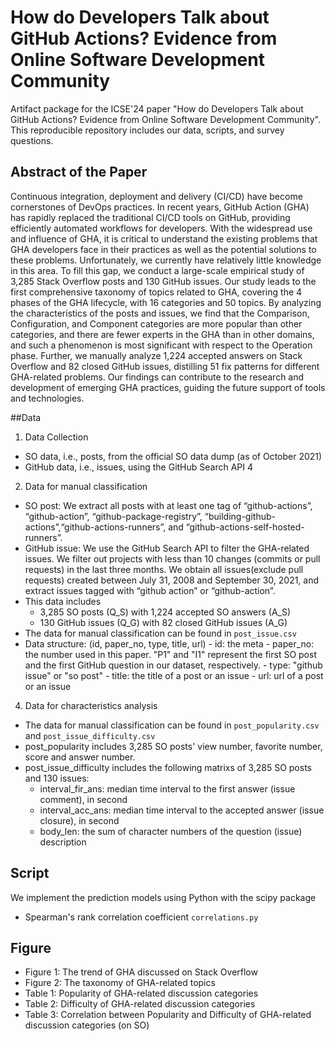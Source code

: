 # How do Developers Talk about GitHub Actions? Evidence from Online Software Development Community

Artifact package for the ICSE'24 paper "How do Developers Talk about GitHub Actions? Evidence from Online Software Development Community". This reproducible repository includes our data, scripts, and survey questions.

## Abstract of the Paper
Continuous integration, deployment and delivery (CI/CD) have become cornerstones of DevOps practices. In recent years, GitHub Action (GHA) has rapidly replaced the traditional CI/CD tools on GitHub, providing efficiently automated workflows for developers. With the widespread use and influence of GHA, it is critical to
understand the existing problems that GHA developers face in their practices as well as the potential solutions to these problems. Unfortunately, we currently have relatively little knowledge in this area. To fill this gap, we conduct a large-scale empirical study of 3,285 Stack Overflow posts and 130 GitHub issues. Our study leads to the first comprehensive taxonomy of topics related to GHA, covering the 4 phases of the GHA lifecycle, with 16 categories and 50 topics. By analyzing the characteristics of the posts and issues, we find that the Comparison, Configuration, and Component categories are more popular than other categories, and there are fewer experts in the GHA than in other domains, and such a phenomenon is most significant with respect to the Operation phase. Further, we manually analyze 1,224 accepted answers on Stack Overflow and 82 closed GitHub issues, distilling 51 fix patterns for different GHA-related problems. Our findings can contribute to the research and development of emerging GHA practices, guiding the future support of tools and technologies.

##Data
1. Data Collection
 - SO data, i.e., posts, from the official SO data dump (as of October 2021)
  - GitHub data, i.e., issues, using the GitHub Search API 4
2. Data for manual classification
  - SO post: We extract all posts with at least one tag of “github-actions”, “github-action”, “github-package-registry”, “building-github-actions”,“github-actions-runners”, and “github-actions-self-hosted-runners”.
  - GitHub issue: We use the GitHub Search API to filter the GHA-related issues. We filter out projects with less than 10 changes (commits or pull requests) in the last three months. We obtain all issues(exclude pull requests) created between July 31, 2008 and September 30, 2021, and extract issues tagged with “github action” or “github-action”. 
  - This data includes  
    - 3,285 SO posts (Q\_S) with 1,224 accepted SO answers (A\_S)
    - 130 GitHub issues (Q\_G) with 82 closed GitHub issues (A\_G)
  - The data for manual classification can be found in `post_issue.csv`
  - Data structure: (id, paper_no, type, title, url)
  		- id: the meta
  		- paper\_no: the number used in this paper. "P1" and "I1" represent the first SO post and the first GitHub question in our dataset, respectively.
  		- type: "github issue" or "so post"
  		- title: the title of a post or an issue
  		- url: url of a post or an issue   
  
4. Data for characteristics analysis
  - The data for manual classification can be found in `post_popularity.csv` and `post_issue_difficulty.csv`
  - post\_popularity includes 3,285 SO posts' view number, favorite number, score and answer number.
  - post\_issue\_difficulty includes the following matrixs of 3,285 SO posts and 130 issues:
    - interval\_fir\_ans: median time interval to the first answer (issue comment), in second
    - interval\_acc\_ans: median time interval to the accepted answer (issue closure), in second
    - body\_len: the sum of character numbers of the question (issue) description

## Script
We implement the prediction models using Python with the scipy package

 - Spearman's rank correlation coefficient `correlations.py`

## Figure
- Figure 1: The trend of GHA discussed on Stack Overflow
- Figure 2: The taxonomy of GHA-related topics
- Table 1: Popularity of GHA-related discussion categories
- Table 2: Difficulty of GHA-related discussion categories
- Table 3: Correlation between Popularity and Difficulty of GHA-related discussion categories (on SO)

